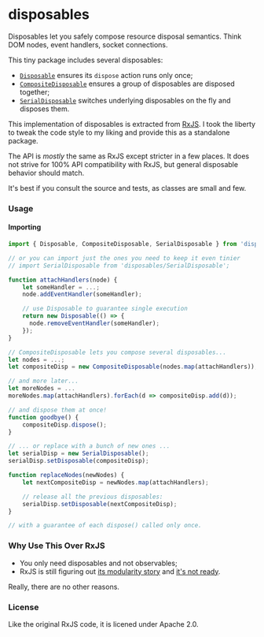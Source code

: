 # disposables

Disposables let you safely compose resource disposal semantics.
Think DOM nodes, event handlers, socket connections.

This tiny package includes several disposables:

* [`Disposable`](https://github.com/gaearon/disposables/blob/master/modules/Disposable.js) ensures its `dispose` action runs only once;
* [`CompositeDisposable`](https://github.com/gaearon/disposables/blob/master/modules/CompositeDisposable.js) ensures a group of disposables are disposed together;
* [`SerialDisposable`](https://github.com/gaearon/disposables/blob/master/modules/SerialDisposable.js) switches underlying disposables on the fly and disposes them.

This implementation of disposables is extracted from [RxJS](https://github.com/Reactive-Extensions/RxJS/blob/master/src/core/disposables).
I took the liberty to tweak the code style to my liking and provide this as a standalone package.

The API is *mostly* the same as RxJS except stricter in a few places.
It does not strive for 100% API compatibility with RxJS, but general disposable behavior should match.

It's best if you consult the source and tests, as classes are small and few.

### Usage

#### Importing

```js
import { Disposable, CompositeDisposable, SerialDisposable } from 'disposables';

// or you can import just the ones you need to keep it even tinier
// import SerialDisposable from 'disposables/SerialDisposable';

function attachHandlers(node) {
	let someHandler = ...;
	node.addEventHandler(someHandler);

	// use Disposable to guarantee single execution
	return new Disposable(() => {
	  node.removeEventHandler(someHandler);
	});
}

// CompositeDisposable lets you compose several disposables...
let nodes = ...;
let compositeDisp = new CompositeDisposable(nodes.map(attachHandlers));

// and more later...
let moreNodes = ...
moreNodes.map(attachHandlers).forEach(d => compositeDisp.add(d));

// and dispose them at once!
function goodbye() {
	compositeDisp.dispose();
}

// ... or replace with a bunch of new ones ...
let serialDisp = new SerialDisposable();
serialDisp.setDisposable(compositeDisp);

function replaceNodes(newNodes) {
	let nextCompositeDisp = newNodes.map(attachHandlers);

	// release all the previous disposables:
	serialDisp.setDisposable(nextCompositeDisp);
}

// with a guarantee of each dispose() called only once.
```

### Why Use This Over RxJS

* You only need disposables and not observables;
* RxJS is still figuring out [its modularity story](https://github.com/Reactive-Extensions/RxJS-Modular) and [it's not ready](https://github.com/Reactive-Extensions/RxJS-Modular/issues/4#issuecomment-90879664).

Really, there are no other reasons.

### License

Like the original RxJS code, it is licened under Apache 2.0.
